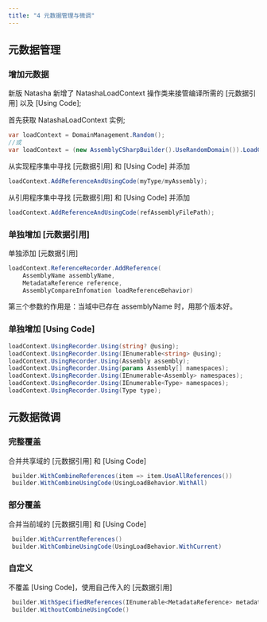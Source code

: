 ```yaml
---
title: "4 元数据管理与微调"
---
```


## 元数据管理

### 增加元数据

新版 Natasha 新增了 NatashaLoadContext 操作类来接管编译所需的 [元数据引用] 以及 [Using Code];

首先获取 NatashaLoadContext 实例;

```cs
var loadContext = DomainManagement.Random();
//或
var loadContext = (new AssemblyCSharpBuilder().UseRandomDomain()).LoadContext;
```

从实现程序集中寻找 [元数据引用] 和 [Using Code] 并添加
```CS
loadContext.AddReferenceAndUsingCode(myType/myAssembly);
```

从引用程序集中寻找 [元数据引用] 和 [Using Code] 并添加
```cs
loadContext.AddReferenceAndUsingCode(refAssemblyFilePath);
```

### 单独增加 [元数据引用]

单独添加 [元数据引用]
```cs
loadContext.ReferenceRecorder.AddReference(
    AssemblyName assemblyName, 
    MetadataReference reference, 
    AssemblyCompareInfomation loadReferenceBehavior)
```
第三个参数的作用是：当域中已存在 assemblyName 时，用那个版本好。

### 单独增加 [Using Code]
```cs
loadContext.UsingRecorder.Using(string? @using);
loadContext.UsingRecorder.Using(IEnumerable<string> @using);
loadContext.UsingRecorder.Using(Assembly assembly);
loadContext.UsingRecorder.Using(params Assembly[] namespaces);
loadContext.UsingRecorder.Using(IEnumerable<Assembly> namespaces);
loadContext.UsingRecorder.Using(IEnumerable<Type> namespaces);
loadContext.UsingRecorder.Using(Type type);
```

## 元数据微调

### 完整覆盖
合并共享域的 [元数据引用] 和 [Using Code]
```cs
 builder.WithCombineReferences(item => item.UseAllReferences())
 builder.WithCombineUsingCode(UsingLoadBehavior.WithAll)
```

### 部分覆盖
合并当前域的 [元数据引用] 和 [Using Code]
```cs
 builder.WithCurrentReferences()
 builder.WithCombineUsingCode(UsingLoadBehavior.WithCurrent)
```

### 自定义
不覆盖 [Using Code]，使用自己传入的 [元数据引用]
```cs
 builder.WithSpecifiedReferences(IEnumerable<MetadataReference> metadataReferences)
 builder.WithoutCombineUsingCode()
```